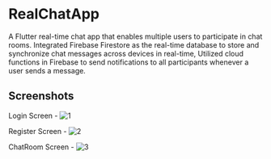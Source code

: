 # RealChatApp

A Flutter real-time chat app that enables multiple users to participate in chat rooms.
Integrated Firebase Firestore as the real-time database to store and synchronize chat messages across devices in real-time, Utilized cloud functions in Firebase to send notifications to all participants whenever a user sends a message.

## Screenshots 
Login Screen - 
![1](https://github.com/siddharth-droid/realchat/assets/73477387/900eef90-bb7b-4d70-9e4c-7b0ae531b85c)

Register Screen - 
![2](https://github.com/siddharth-droid/realchat/assets/73477387/24ee3e65-01b9-4763-b894-cadcd6151aa2)

ChatRoom Screen -
![3](https://github.com/siddharth-droid/realchat/assets/73477387/5b8dca16-f767-4983-a959-863b7f5e5428)
